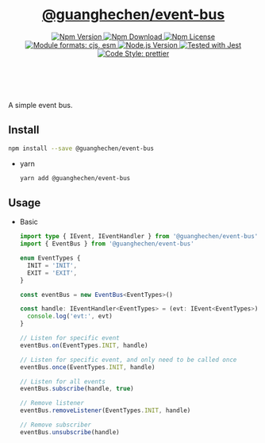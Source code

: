 <header>
  <h1 align="center">
    <a href="https://github.com/guanghechen/node-scaffolds/tree/@guanghechen/event-bus@5.0.7/packages/event-bus#readme">@guanghechen/event-bus</a>
  </h1>
  <div align="center">
    <a href="https://www.npmjs.com/package/@guanghechen/event-bus">
      <img
        alt="Npm Version"
        src="https://img.shields.io/npm/v/@guanghechen/event-bus.svg"
      />
    </a>
    <a href="https://www.npmjs.com/package/@guanghechen/event-bus">
      <img
        alt="Npm Download"
        src="https://img.shields.io/npm/dm/@guanghechen/event-bus.svg"
      />
    </a>
    <a href="https://www.npmjs.com/package/@guanghechen/event-bus">
      <img
        alt="Npm License"
        src="https://img.shields.io/npm/l/@guanghechen/event-bus.svg"
      />
    </a>
    <a href="#install">
      <img
        alt="Module formats: cjs, esm"
        src="https://img.shields.io/badge/module_formats-cjs%2C%20esm-green.svg"
      />
    </a>
    <a href="https://github.com/nodejs/node">
      <img
        alt="Node.js Version"
        src="https://img.shields.io/node/v/@guanghechen/event-bus"
      />
    </a>
    <a href="https://github.com/facebook/jest">
      <img
        alt="Tested with Jest"
        src="https://img.shields.io/badge/tested_with-jest-9c465e.svg"
      />
    </a>
    <a href="https://github.com/prettier/prettier">
      <img
        alt="Code Style: prettier"
        src="https://img.shields.io/badge/code_style-prettier-ff69b4.svg?style=flat-square"
      />
    </a>
  </div>
</header>
<br/>


A simple event bus.


## Install

  ```bash
  npm install --save @guanghechen/event-bus
  ```

* yarn

  ```bash
  yarn add @guanghechen/event-bus
  ```


## Usage

* Basic

  ```typescript
  import type { IEvent, IEventHandler } from '@guanghechen/event-bus'
  import { EventBus } from '@guanghechen/event-bus'

  enum EventTypes {
    INIT = 'INIT',
    EXIT = 'EXIT',
  }

  const eventBus = new EventBus<EventTypes>()

  const handle: IEventHandler<EventTypes> = (evt: IEvent<EventTypes>) => {
    console.log('evt:', evt)
  }

  // Listen for specific event
  eventBus.on(EventTypes.INIT, handle)

  // Listen for specific event, and only need to be called once
  eventBus.once(EventTypes.INIT, handle)

  // Listen for all events
  eventBus.subscribe(handle, true)

  // Remove listener
  eventBus.removeListener(EventTypes.INIT, handle)

  // Remove subscriber
  eventBus.unsubscribe(handle)
  ```


[homepage]: https://github.com/guanghechen/node-scaffolds/tree/@guanghechen/event-bus@5.0.7/packages/event-bus#readme
